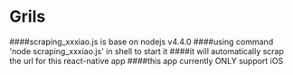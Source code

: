 # Grils
####scraping_xxxiao.js is base on nodejs v4.4.0
####using command 'node scraping_xxxiao.js' in shell to start it
####it will automatically scrap the url for this react-native app
####this app currently ONLY support iOS
